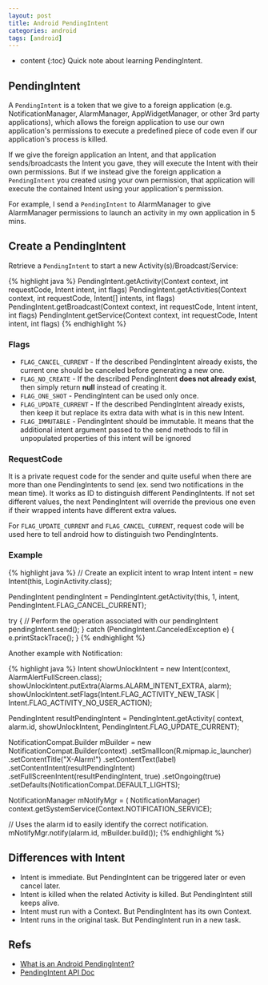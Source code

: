 ```yaml
---
layout: post
title: Android PendingIntent
categories: android
tags: [android]
---
```

* content
{:toc}
Quick note about learning PendingIntent.

## PendingIntent

A `PendingIntent` is a token that we give to a foreign application (e.g. NotificationManager, AlarmManager, AppWidgetManager, or other 3rd party applications), which allows the foreign application to use our own application's permissions to execute a predefined piece of code even if our application's process is killed.

If we give the foreign application an Intent, and that application sends/broadcasts the Intent you gave, they will execute the Intent with their own permissions. But if we instead give the foreign application a `PendingIntent` you created using your own permission, that application will execute the contained Intent using your application's permission.

For example, I send a `PendingIntent` to AlarmManager to give AlarmManager permissions to launch an activity in my own application in 5 mins.

## Create a PendingIntent

Retrieve a `PendingIntent` to start a new Activity(s)/Broadcast/Service:

{% highlight java %}
PendingIntent.getActivity(Context context, int requestCode, Intent intent, int flags)
PendingIntent.getActivities(Context context, int requestCode, Intent[] intents, int flags)
PendingIntent.getBroadcast(Context context, int requestCode, Intent intent, int flags)
PendingIntent.getService(Context context, int requestCode, Intent intent, int flags)
{% endhighlight %}

### Flags

* `FLAG_CANCEL_CURRENT` - If the described PendingIntent already exists, the current one should be canceled before generating a new one. 
* `FLAG_NO_CREATE` - If the described PendingIntent **does not already exist**, then simply return **null** instead of creating it. 
* `FLAG_ONE_SHOT` - PendingIntent can be used only once.
* `FLAG_UPDATE_CURRENT` - If the described PendingIntent already exists, then keep it but replace its extra data with what is in this new Intent.
* `FLAG_IMMUTABLE` - PendingIntent should be immutable. It means that the additional intent argument passed to the send methods to fill in unpopulated properties of this intent will be ignored

### RequestCode

It is a private request code for the sender and quite useful when there are more than one PendingIntents to send (ex. send two notifications in the mean time). It works as ID to distinguish different PendingIntents. If not set different values, the next PendingIntent will override the previous one even if their wrapped intents have different extra values.

For `FLAG_UPDATE_CURRENT` and `FLAG_CANCEL_CURRENT`, request code will be used here to tell android how to distinguish two PendingIntents.

### Example

{% highlight java %}
// Create an explicit intent to wrap
Intent intent = new Intent(this, LoginActivity.class);
 
PendingIntent pendingIntent = 
	PendingIntent.getActivity(this, 1, intent, PendingIntent.FLAG_CANCEL_CURRENT);

try {
    // Perform the operation associated with our pendingIntent
    pendingIntent.send();
} catch (PendingIntent.CanceledException e) {
    e.printStackTrace();
}
{% endhighlight %}

Another example with Notification:

{% highlight java %}
Intent showUnlockIntent = new Intent(context, AlarmAlertFullScreen.class);
showUnlockIntent.putExtra(Alarms.ALARM_INTENT_EXTRA, alarm);
showUnlockIntent.setFlags(Intent.FLAG_ACTIVITY_NEW_TASK | Intent.FLAG_ACTIVITY_NO_USER_ACTION);

PendingIntent resultPendingIntent =
	PendingIntent.getActivity(
		context,
		alarm.id,
		showUnlockIntent,
		PendingIntent.FLAG_UPDATE_CURRENT);

NotificationCompat.Builder mBuilder =
	new NotificationCompat.Builder(context)
		.setSmallIcon(R.mipmap.ic_launcher)
		.setContentTitle("X-Alarm!")
		.setContentText(label)
		.setContentIntent(resultPendingIntent)
		.setFullScreenIntent(resultPendingIntent, true)
		.setOngoing(true)
		.setDefaults(NotificationCompat.DEFAULT_LIGHTS);

NotificationManager mNotifyMgr = (
	NotificationManager) context.getSystemService(Context.NOTIFICATION_SERVICE);

// Uses the alarm id to easily identify the correct notification.
mNotifyMgr.notify(alarm.id, mBuilder.build());
{% endhighlight %}

## Differences with Intent

* Intent is immediate. But PendingIntent can be triggered later or even cancel later.
* Intent is killed when the related Activity is killed. But PendingIntent still keeps alive.
* Intent must run with a Context. But PendingIntent has its own Context.
* Intent runs in the original task. But PendingIntent run in a new task.

## Refs

* [What is an Android PendingIntent?](http://stackoverflow.com/questions/2808796/what-is-an-android-pendingintent)
* [PendingIntent API Doc](https://developer.android.com/reference/android/app/PendingIntent.html)